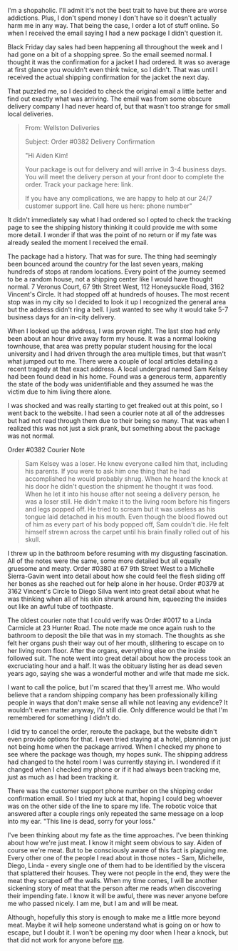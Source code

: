 I'm a shopaholic. I'll admit it's not the best trait to have but there are worse addictions. Plus, I don't spend money I don't have so it doesn't actually harm me in any way. That being the case, I order a lot of stuff online. So when I received the email saying I had a new package I didn't question it.

Black Friday day sales had been happening all throughout the week and I had gone on a bit of a shopping spree. So the email seemed normal. I thought it was the confirmation for a jacket I had ordered. It was so average at first glance you wouldn't even think twice, so I didn't. That was until I received the actual shipping confirmation for the jacket the next day.

That puzzled me, so I decided to check the original email a little better and find out exactly what was arriving. The email was from some obscure delivery company I had never heard of, but that wasn't too strange for small local deliveries.

>From: Wellston Deliveries  
>  
>Subject: Order #0382 Delivery Confirmation  
>  
>"Hi Aiden Kim!  
>  
>Your package is out for delivery and will arrive in 3-4 business days. You will meet the delivery person at your front door to complete the order. Track your package here: link.  
>  
>If you have any complications, we are happy to help at our 24/7 customer support line. Call here us here: phone number"

It didn't immediately say what I had ordered so I opted to check the tracking page to see the shipping history thinking it could provide me with some more detail. I wonder if that was the point of no return or if my fate was already sealed the moment I received the email.

The package had a history. That was for sure. The thing had seemingly been bounced around the country for the last seven years, making hundreds of stops at random locations. Every point of the journey seemed to be a random house, not a shipping center like I would have thought normal. 7 Veronus Court, 67 9th Street West, 112 Honeysuckle Road, 3162 Vincent's Circle. It had stopped off at hundreds of houses. The most recent stop was in my city so I decided to look it up I recognized the general area but the address didn't ring a bell. I just wanted to see why it would take 5-7 business days for an in-city delivery.

When I looked up the address, I was proven right. The last stop had only been about an hour drive away form my house. It was a normal looking townhouse, that area was pretty popular student housing for the local university and I had driven through the area multiple times, but that wasn't what jumped out to me. There were a couple of local articles detailing a recent tragedy at that exact address. A local undergrad named Sam Kelsey had been found dead in his home. Found was a generous term, apparently the state of the body was unidentifiable and they assumed he was the victim due to him living there alone.

I was shocked and was really starting to get freaked out at this point, so I went back to the website. I had seen a courier note at all of the addresses but had not read through them due to their being so many. That was when I realized this was not just a sick prank, but something about the package was not normal.

Order #0382 Courier Note

>Sam Kelsey was a loser. He knew everyone called him that, including his parents. If you were to ask him one thing that he had accomplished he would probably shrug. When he heard the knock at his door he didn't question the shipment he thought it was food. When he let it into his house after not seeing a delivery person, he was a loser still. He didn't make it to the living room before his fingers and legs popped off. He tried to scream but it was useless as his tongue laid detached in his mouth. Even though the blood flowed out of him as every part of his body popped off, Sam couldn't die. He felt himself strewn across the carpet until his brain finally rolled out of his skull.

I threw up in the bathroom before resuming with my disgusting fascination. All of the notes were the same, some more detailed but all equally gruesome and meaty. Order #0380 at 67 9th Street West to a Michelle Sierra-Gavin went into detail about how she could feel the flesh sliding off her bones as she reached out for help alone in her house. Order #0379 at 3162 Vincent's Circle to Diego Silva went into great detail about what he was thinking when all of his skin shrunk around him, squeezing the insides out like an awful tube of toothpaste.

The oldest courier note that I could verify was Order #0017 to a Linda Carmicle at 23 Hunter Road. The   note made me once again rush to the bathroom to deposit the bile that was in my stomach. The thoughts as she felt her organs push their way out of her mouth, slithering to escape on to her living room floor. After the organs, everything else on the inside followed suit. The note went into great detail about how the process took an excruciating hour and a half. It was the obituary listing her as dead seven years ago, saying she was a wonderful mother and wife that made me sick.

I want to call the police, but I'm scared that they'll arrest me. Who would believe that a random shipping company has been professionally killing people in ways that don't make sense all while not leaving any evidence? It wouldn't even matter anyway, I'd still die. Only difference would be that I'm remembered for something I didn't do.

I did try to cancel the order, reroute the package, but the website didn't even provide options for that. I even tried staying at a hotel, planning on just not being home when the package arrived. When I checked my phone to see where the package was though, my hopes sunk. The shipping address had changed to the hotel room I was currently staying in. I wondered if it changed when I checked my phone or if it had always been tracking me, just as much as I had been tracking it.

There was the customer support phone number on the shipping order confirmation email. So I tried my luck at that, hoping I could beg whoever was on the other side of the line to spare my life. The robotic voice that answered after a couple rings only repeated the same message on a loop into my ear. "This line is dead, sorry for your loss."

I've been thinking about my fate as the time approaches. I've been thinking about how we're just meat. I know it might seem obvious to say. Aiden of course we're meat. But to be consciously aware of this fact is plaguing me. Every other one of the people I read about in those notes - Sam, Michelle, Diego, Linda - every single one of them had to be identified by the viscera that splattered their houses. They were not people in the end, they were the meat they scraped off the walls. When my time comes, I will be another sickening story of meat that the person after me reads when discovering their impending fate. I know it will be awful, there was never anyone before me who passed nicely. I am me, but I am and will be meat.

Although, hopefully this story is enough to make me a little more beyond meat. Maybe it will help someone understand what is going on or how to escape, but I doubt it. I won't be opening my door when I hear a knock, but that did not work for anyone before [me](https://www.reddit.com/r/CursesAndBoons/comments/180iwt6/welcome_to_cursesandboons/).